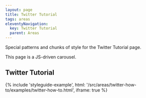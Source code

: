 ```yaml
---
layout: page
title: Twitter Tutorial
tags: areas
eleventyNavigation:
  key: Twitter Tutorial
  parent: Areas
---
```


Special patterns and chunks of style for the Twitter Tutorial page.

This page is a JS-driven carousel.

## Twitter Tutorial

{%
	include 'styleguide-example', html: '/src/areas/twitter-how-to/examples/twitter-how-to.html',
	iframe: true
%}
